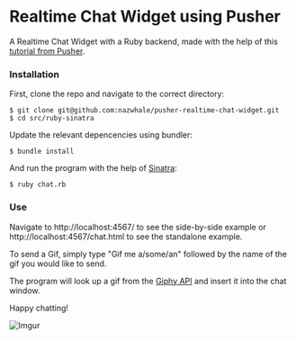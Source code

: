 # Realtime Chat Widget using Pusher

A Realtime Chat Widget with a Ruby backend, made with the help of this [tutorial from Pusher](http://pusher.com/tutorials/realtime_chat_widget).

### Installation

First, clone the repo and navigate to the correct directory:

```
$ git clone git@github.com:nazwhale/pusher-realtime-chat-widget.git
$ cd src/ruby-sinatra
```
Update the relevant depencencies using bundler:
```
$ bundle install
```
And run the program with the help of [Sinatra](http://www.sinatrarb.com/):
```
$ ruby chat.rb
```

### Use

Navigate to http://localhost:4567/ to see the side-by-side example or http://localhost:4567/chat.html to see the standalone example.

To send a Gif, simply type "Gif me a/some/an" followed by the name of the gif you would like to send.

The program will look up a gif from the [Giphy API](https://developers.giphy.com/) and insert it into the chat window.

Happy chatting!

![Imgur](https://i.imgur.com/tBD3gBK.png)
